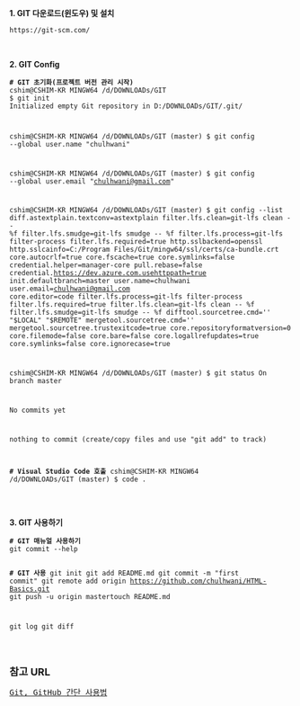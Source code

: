 <strong>1. GIT 다운로드(윈도우) 및 설치</strong>
<pre class="highlight"><code>https://git-scm.com/
</code></pre>
<p>&nbsp;</p>
<strong>2. GIT Config</strong>
<div class="language-plaintext highlighter-rouge">
<div class="highlight">
<pre class="highlight"><code><b># GIT 초기화(프로젝트 버전 관리 시작)</b>
cshim@CSHIM-KR MINGW64 /d/DOWNLOADs/GIT
$ git init
Initialized empty Git repository in D:/DOWNLOADs/GIT/.git/<br>

cshim@CSHIM-KR MINGW64 /d/DOWNLOADs/GIT (master)
$ git config --global user.name "chulhwani"

cshim@CSHIM-KR MINGW64 /d/DOWNLOADs/GIT (master)
$ git config --global user.email "chulhwani@gmail.com"

cshim@CSHIM-KR MINGW64 /d/DOWNLOADs/GIT (master)
$ git config --list
diff.astextplain.textconv=astextplain
filter.lfs.clean=git-lfs clean -- %f
filter.lfs.smudge=git-lfs smudge -- %f
filter.lfs.process=git-lfs filter-process
filter.lfs.required=true
http.sslbackend=openssl
http.sslcainfo=C:/Program Files/Git/mingw64/ssl/certs/ca-bundle.crt
core.autocrlf=true
core.fscache=true
core.symlinks=false
credential.helper=manager-core
pull.rebase=false
credential.https://dev.azure.com.usehttppath=true
init.defaultbranch=master
user.name=chulhwani
user.email=chulhwani@gmail.com
core.editor=code
filter.lfs.process=git-lfs filter-process
filter.lfs.required=true
filter.lfs.clean=git-lfs clean -- %f
filter.lfs.smudge=git-lfs smudge -- %f
difftool.sourcetree.cmd='' "$LOCAL" "$REMOTE"
mergetool.sourcetree.cmd=''
mergetool.sourcetree.trustexitcode=true
core.repositoryformatversion=0
core.filemode=false
core.bare=false
core.logallrefupdates=true
core.symlinks=false
core.ignorecase=true

cshim@CSHIM-KR MINGW64 /d/DOWNLOADs/GIT (master)
$ git status
On branch master

No commits yet

nothing to commit (create/copy files and use "git add" to track)

<b># Visual Studio Code 호출</b>
cshim@CSHIM-KR MINGW64 /d/DOWNLOADs/GIT (master)
$ code .
</code></pre>
</div>
</div>
<p>&nbsp;</p>
<strong>3. GIT 사용하기</strong>
<div class="language-plaintext highlighter-rouge">
<div class="highlight">
<pre class="highlight"><code><b># GIT 매뉴얼 사용하기</b>
git commit --help

<b># GIT 사용</b>
git init
git add README.md
git commit -m "first commit"
git remote add origin https://github.com/chulhwani/HTML-Basics.git
git push -u origin mastertouch README.md

git log
git diff
</code></pre>
</div>
</div>
<p>&nbsp;</p>
<strong><font size="4">참고 URL</font></strong>
<pre class="highlight">
<a href="https://www.a-mean-blog.com/ko/blog/MEAN-Stack/%EA%B0%9C%EB%B0%9C-%ED%99%98%EA%B2%BD-%EA%B5%AC%EC%B6%95/Git-GitHub-%EA%B0%84%EB%8B%A8-%EC%82%AC%EC%9A%A9%EB%B2%95" target="_blank">Git, GitHub 간단 사용법
</pre>
